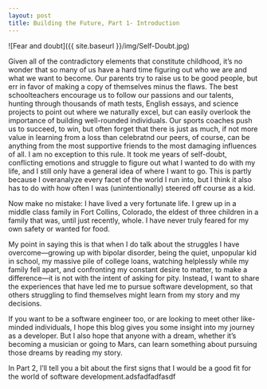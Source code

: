 ```yaml
---
layout: post
title: Building the Future, Part 1- Introduction
---
```

![Fear and doubt]({{ site.baseurl }}/img/Self-Doubt.jpg)

Given all of the contradictory elements that constitute childhood, it’s no wonder that so many of us have a hard time figuring out who we are and what we want to become. Our parents try to raise us to be good people, but err in favor of making a copy of themselves minus the flaws. The best schoolteachers encourage us to follow our passions and our talents, hunting through thousands of math tests, English essays, and science projects to point out where we naturally excel, but can easily overlook the importance of building well-rounded individuals. Our sports coaches push us to succeed, to win, but often forget that there is just as much, if not more value in learning from a loss than celebratnd our peers, of course, can be anything from the most supportive friends to the most damaging influences of all. I am no exception to this rule. It took me years of self-doubt, conflicting emotions and struggle to figure out what I wanted to do with my life, and I still only have a general idea of where I want to go. This is partly because I overanalyze every facet of the world I run into, but I think it also has to do with how often I was (unintentionally) steered off course as a kid.  
  
Now make no mistake: I have lived a very fortunate life. I grew up in a middle class family in Fort Collins, Colorado, the eldest of three children in a family that was, until just recently, whole. I have never truly feared for my own safety or wanted for food.  
  
My point in saying this is that when I do talk about the struggles I have overcome—growing up with bipolar disorder, being the quiet, unpopular kid in school, my massive pile of college loans, watching helplessly while my family fell apart, and confronting my constant desire to matter, to make a difference—it is not with the intent of asking for pity. Instead, I want to share the experiences that have led me to pursue software development, so that others struggling to find themselves might learn from my story and my decisions.  
  
If you want to be a software engineer too, or are looking to meet other like-minded individuals, I hope this blog gives you some insight into my journey as a developer. But I also hope that anyone with a dream, whether it’s becoming a musician or going to Mars, can learn something about pursuing those dreams by reading my story.  
  
In Part 2, I’ll tell you a bit about the first signs that I would be a good fit for the world of software development.adsfadfadfasdf   